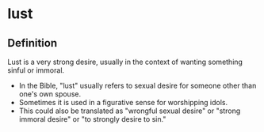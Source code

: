 # lust

## Definition

Lust is a very strong desire, usually in the context of wanting something sinful or immoral.

* In the Bible, "lust" usually refers to sexual desire for someone other than one's own spouse.
* Sometimes it is used in a figurative sense for worshipping idols.
* This could also be translated as "wrongful sexual desire" or "strong immoral desire" or "to strongly desire to sin."